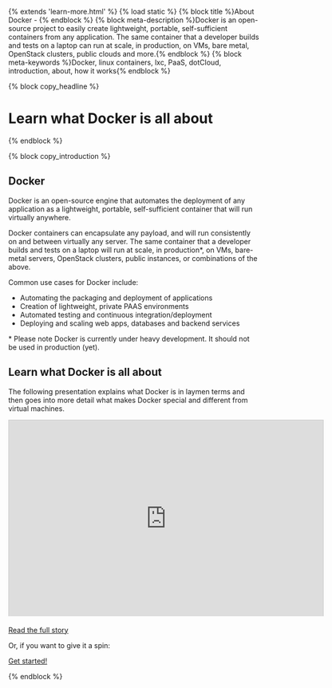 {% extends 'learn-more.html' %}
{% load static %}
{% block title %}About Docker - {% endblock %}
{% block meta-description %}Docker is an open-source project to easily create lightweight, portable, self-sufficient containers from any application. The same container that a developer builds and tests on a laptop can run at scale, in production, on VMs, bare metal, OpenStack clusters, public clouds and more.{% endblock %}
{% block meta-keywords %}Docker, linux containers, lxc, PaaS, dotCloud, introduction, about, how it works{% endblock %}

{% block copy_headline %}
# Learn what Docker is all about #
{% endblock %}

{% block copy_introduction %}
## Docker

Docker  is an open-source engine that automates the deployment of any application as a lightweight, portable,
    self-sufficient container that will run virtually anywhere.

Docker containers can encapsulate any payload, and will run consistently on and between virtually any server. The same
    container that a developer builds and tests on a laptop will run at scale, in production*, on VMs,
    bare-metal servers, OpenStack clusters, public instances, or combinations of the above.

Common use cases for Docker include:

*   Automating the packaging and deployment of applications
*   Creation of lightweight, private PAAS environments
*   Automated testing and continuous integration/deployment
*   Deploying and scaling web apps, databases and backend services

\* Please note Docker is currently under heavy development. It should not be used in production (yet).

## Learn what Docker is all about

The following presentation explains what Docker is in laymen terms and then goes into more detail what makes Docker
    special and different from virtual machines.

<iframe class="slideshare-presentation" src="https://www.slideshare.net/slideshow/embed_code/28618034" width="630" height="393" frameborder="0" marginwidth="0" marginheight="0" scrolling="no" style="border:1px solid #CCC;border-width:1px 1px 0;margin-bottom:5px" allowfullscreen> </iframe>

<a href="{% url 'the_whole_story' %}" title="Read the whole story in html format">Read the full story</a>

Or, if you want to give it a spin:

<a href="{% url 'getting_started' %}" class="btn btn-large btn-primary primary-action-button center" title="getting started">Get started!</a>

{% endblock %}
